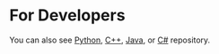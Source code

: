 For Developers
============

You can also see [Python](https://github.com/starlangsoftware/TurkishPropBank-Py), [C++](https://github.com/starlangsoftware/TurkishPropBank-CPP), [Java](https://github.com/starlangsoftware/TurkishPropBank), or [C#](https://github.com/starlangsoftware/TurkishPropBank-CS) repository.
